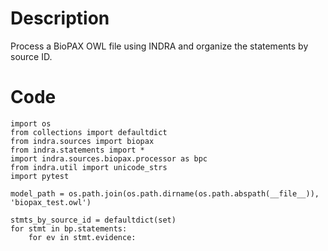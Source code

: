 # Description
Process a BioPAX OWL file using INDRA and organize the statements by source ID.

# Code
```
import os
from collections import defaultdict
from indra.sources import biopax
from indra.statements import *
import indra.sources.biopax.processor as bpc
from indra.util import unicode_strs
import pytest

model_path = os.path.join(os.path.dirname(os.path.abspath(__file__)), 'biopax_test.owl')

stmts_by_source_id = defaultdict(set)
for stmt in bp.statements:
    for ev in stmt.evidence:

```
